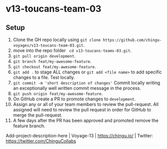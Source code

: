 # v13-toucans-team-03


## Setup

1. Clone the GH repo locally using `git clone https://github.com/chingu-voyages/v13-toucans-team-03.git`.
2. move into the repo folder ` cd v13-toucans-teams-03.git`.
3. `git pull origin development`.
4. `git branch feat/my-awesome-feature`.
5. `git checkout feat/my-awesome-feature`.
6. `git add .` to stage ALL changes or `git add <file name>` to add specific changes to a file. Test locally.
7. `git commit -m 'short description of changes'` Commit locally writing an exceptionally well written commit message in the process.
8. `git push origin feat/my-awesome-feature`.
9. On GitHub create a PR to promote changes to `development`.
10. Assign any or all of your team members to review the pull-request. All assigned will need to review the pull request in order for GitHub to merge the pull-request.
10. A few days after the PR has been approved and promoted remove the feature branch.



Add-project-description-here | Voyage-13 | https://chingu.io/ | Twitter: https://twitter.com/ChinguCollabs
